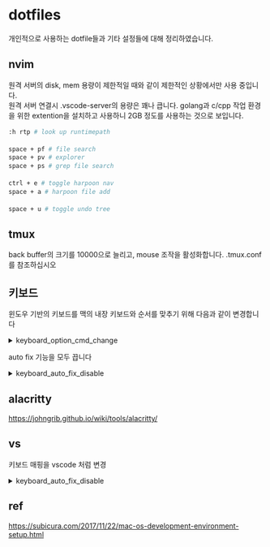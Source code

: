 # dotfiles

개인적으로 사용하는 dotfile들과 기타 설정들에 대해 정리하였습니다.

## nvim

원격 서버의 disk, mem 용량이 제한적일 때와 같이 제한적인 상황에서만 사용 중입니다.  
원격 서버 연결시 .vscode-server의 용량은 꽤나 큽니다. golang과 c/cpp 작업 환경을 위한 extention을 설치하고 사용하니 2GB 정도를 사용하는 것으로 보입니다.

```bash
:h rtp # look up runtimepath

space + pf # file search
space + pv # explorer
space + ps # grep file search

ctrl + e # toggle harpoon nav
space + a # harpoon file add

space + u # toggle undo tree
```

## tmux

back buffer의 크기를 10000으로 늘리고, mouse 조작을 활성화합니다.
.tmux.conf를 참조하십시오

## 키보드

윈도우 기반의 키보드를 맥의 내장 키보드와 순서를 맞추기 위해 다음과 같이 변경합니다

<details>
<summary>keyboard_option_cmd_change</summary>
<center>
    <img src="./img/keyboard_option_cmd_change.png" />
</center>
</details>

auto fix 기능을 모두 끕니다

<details>
<summary>keyboard_auto_fix_disable</summary>
<center>
    <img src="./img/keyboard_auto_fix_disable.png" />
</center>
</details>

## alacritty

https://johngrib.github.io/wiki/tools/alacritty/

## vs

키보드 매핑을 vscode 처럼 변경

<details>
<summary>keyboard_auto_fix_disable</summary>
<center>
    <img src="./img/vs_keyboard.png" />
</center>

</details>

## ref

https://subicura.com/2017/11/22/mac-os-development-environment-setup.html
